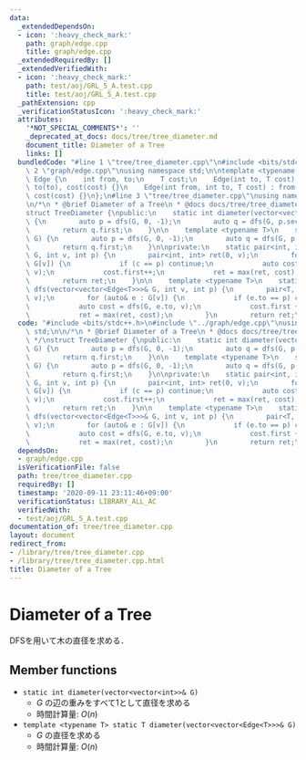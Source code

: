 ```yaml
---
data:
  _extendedDependsOn:
  - icon: ':heavy_check_mark:'
    path: graph/edge.cpp
    title: graph/edge.cpp
  _extendedRequiredBy: []
  _extendedVerifiedWith:
  - icon: ':heavy_check_mark:'
    path: test/aoj/GRL_5_A.test.cpp
    title: test/aoj/GRL_5_A.test.cpp
  _pathExtension: cpp
  _verificationStatusIcon: ':heavy_check_mark:'
  attributes:
    '*NOT_SPECIAL_COMMENTS*': ''
    _deprecated_at_docs: docs/tree/tree_diameter.md
    document_title: Diameter of a Tree
    links: []
  bundledCode: "#line 1 \"tree/tree_diameter.cpp\"\n#include <bits/stdc++.h>\n#line\
    \ 2 \"graph/edge.cpp\"\nusing namespace std;\n\ntemplate <typename T>\nstruct\
    \ Edge {\n    int from, to;\n    T cost;\n    Edge(int to, T cost) : from(-1),\
    \ to(to), cost(cost) {}\n    Edge(int from, int to, T cost) : from(from), to(to),\
    \ cost(cost) {}\n};\n#line 3 \"tree/tree_diameter.cpp\"\nusing namespace std;\n\
    \n/*\n * @brief Diameter of a Tree\n * @docs docs/tree/tree_diameter.md\n */\n\
    struct TreeDiameter {\npublic:\n    static int diameter(vector<vector<int>>& G)\
    \ {\n        auto p = dfs(G, 0, -1);\n        auto q = dfs(G, p.second, -1);\n\
    \        return q.first;\n    }\n\n    template <typename T>\n    static T diameter(vector<vector<Edge<T>>>&\
    \ G) {\n        auto p = dfs(G, 0, -1);\n        auto q = dfs(G, p.second, -1);\n\
    \        return q.first;\n    }\n\nprivate:\n    static pair<int, int> dfs(vector<vector<int>>&\
    \ G, int v, int p) {\n        pair<int, int> ret(0, v);\n        for (int c :\
    \ G[v]) {\n            if (c == p) continue;\n            auto cost = dfs(G, c,\
    \ v);\n            cost.first++;\n            ret = max(ret, cost);\n        }\n\
    \        return ret;\n    }\n\n    template <typename T>\n    static pair<T, int>\
    \ dfs(vector<vector<Edge<T>>>& G, int v, int p) {\n        pair<T, int> ret(0,\
    \ v);\n        for (auto& e : G[v]) {\n            if (e.to == p) continue;\n\
    \            auto cost = dfs(G, e.to, v);\n            cost.first += e.cost;\n\
    \            ret = max(ret, cost);\n        }\n        return ret;\n    }\n};\n"
  code: "#include <bits/stdc++.h>\n#include \"../graph/edge.cpp\"\nusing namespace\
    \ std;\n\n/*\n * @brief Diameter of a Tree\n * @docs docs/tree/tree_diameter.md\n\
    \ */\nstruct TreeDiameter {\npublic:\n    static int diameter(vector<vector<int>>&\
    \ G) {\n        auto p = dfs(G, 0, -1);\n        auto q = dfs(G, p.second, -1);\n\
    \        return q.first;\n    }\n\n    template <typename T>\n    static T diameter(vector<vector<Edge<T>>>&\
    \ G) {\n        auto p = dfs(G, 0, -1);\n        auto q = dfs(G, p.second, -1);\n\
    \        return q.first;\n    }\n\nprivate:\n    static pair<int, int> dfs(vector<vector<int>>&\
    \ G, int v, int p) {\n        pair<int, int> ret(0, v);\n        for (int c :\
    \ G[v]) {\n            if (c == p) continue;\n            auto cost = dfs(G, c,\
    \ v);\n            cost.first++;\n            ret = max(ret, cost);\n        }\n\
    \        return ret;\n    }\n\n    template <typename T>\n    static pair<T, int>\
    \ dfs(vector<vector<Edge<T>>>& G, int v, int p) {\n        pair<T, int> ret(0,\
    \ v);\n        for (auto& e : G[v]) {\n            if (e.to == p) continue;\n\
    \            auto cost = dfs(G, e.to, v);\n            cost.first += e.cost;\n\
    \            ret = max(ret, cost);\n        }\n        return ret;\n    }\n};"
  dependsOn:
  - graph/edge.cpp
  isVerificationFile: false
  path: tree/tree_diameter.cpp
  requiredBy: []
  timestamp: '2020-09-11 23:11:46+09:00'
  verificationStatus: LIBRARY_ALL_AC
  verifiedWith:
  - test/aoj/GRL_5_A.test.cpp
documentation_of: tree/tree_diameter.cpp
layout: document
redirect_from:
- /library/tree/tree_diameter.cpp
- /library/tree/tree_diameter.cpp.html
title: Diameter of a Tree
---
```

# Diameter of a Tree

DFSを用いて木の直径を求める．

## Member functions

- `static int diameter(vector<vector<int>>& G)`
    - $G$ の辺の重みをすべて1として直径を求める
    - 時間計算量: $O(n)$
- `template <typename T> static T diameter(vector<vector<Edge<T>>>& G)`
    - $G$ の直径を求める
    - 時間計算量: $O(n)$